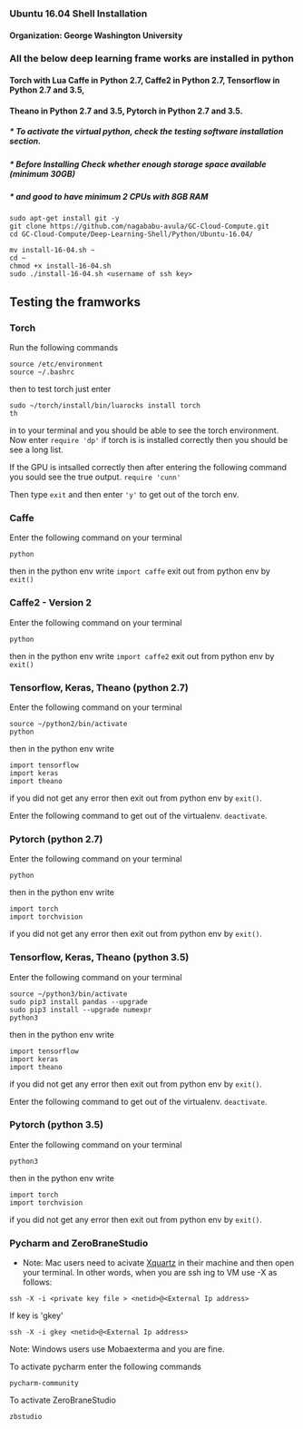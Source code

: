 ### Ubuntu 16.04 Shell Installation
#### Organization:      George Washington University 

### All the below deep learning frame works are installed in python

#### Torch with Lua Caffe in Python 2.7, Caffe2 in Python 2.7, Tensorflow in Python 2.7 and 3.5, 
#### Theano in Python 2.7 and 3.5, Pytorch in Python 2.7 and 3.5.

##### * To activate the virtual python, check the testing software installation section.
##### * Before Installing Check whether enough storage space available (minimum 30GB) 
##### * and good to have minimum 2 CPUs with 8GB RAM

```
sudo apt-get install git -y
git clone https://github.com/nagababu-avula/GC-Cloud-Compute.git
cd GC-Cloud-Compute/Deep-Learning-Shell/Python/Ubuntu-16.04/

mv install-16-04.sh ~
cd ~
chmod +x install-16-04.sh
sudo ./install-16-04.sh <username of ssh key>
```

## Testing the framworks
### Torch

Run the following commands

```
source /etc/environment
source ~/.bashrc
```
then to test torch just enter
```
sudo ~/torch/install/bin/luarocks install torch 
th
```
in to your terminal and you should be able to see the torch environment. Now enter ``` require 'dp' ```
if torch is is installed correctly then you should be see a long list. 

If the GPU is intsalled correctly then after entering the following command you sould see the true output.
```require 'cunn'```

Then type ```exit``` and then enter ```'y'``` to get out of the torch env.

### Caffe
Enter the following command on your terminal
```
python
```
then in the python env write ```import caffe```
exit out from python env by ```exit()```

### Caffe2 - Version 2
Enter the following command on your terminal
```
python
```
then in the python env write ```import caffe2```
exit out from python env by ```exit()```

### Tensorflow, Keras, Theano (python 2.7)
Enter the following command on your terminal
```
source ~/python2/bin/activate
python
```

then in the python env write
```
import tensorflow
import keras
import theano
```

if you did not get any error then exit out from python env by 
```exit()```.

Enter the following command to get out of the virtualenv. ```deactivate```.

### Pytorch (python 2.7)
Enter the following command on your terminal
```
python
```
then in the python env write
```
import torch
import torchvision
```
if you did not get any error then exit out from python env by 
```exit()```.

### Tensorflow, Keras, Theano (python 3.5)
Enter the following command on your terminal
```
source ~/python3/bin/activate
sudo pip3 install pandas --upgrade
sudo pip3 install --upgrade numexpr
python3
```

then in the python env write
```
import tensorflow
import keras
import theano
```

if you did not get any error then exit out from python env by 
```exit()```.

Enter the following command to get out of the virtualenv. ```deactivate```.

### Pytorch (python 3.5)
Enter the following command on your terminal
```
python3
```
then in the python env write
```
import torch
import torchvision
```
if you did not get any error then exit out from python env by 
```exit()```.

### Pycharm and ZeroBraneStudio

* Note: Mac users need to acivate [Xquartz](https://www.xquartz.org/) in their machine and then open your terminal. In other words, when you are ssh ing to VM use -X as follows:

```
ssh -X -i <private key file > <netid>@<External Ip address>
``` 
If key is 'gkey'
```
ssh -X -i gkey <netid>@<External Ip address>
``` 
Note: Windows users use Mobaexterma and you are fine.

To activate pycharm enter the following commands 
```
pycharm-community
```
To activate ZeroBraneStudio
```
zbstudio
```

